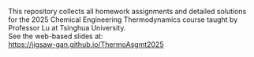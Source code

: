 This repository collects all homework assignments and detailed solutions for the 2025 Chemical Engineering Thermodynamics course taught by Professor Lu at Tsinghua University.  
See the web-based slides at:  
https://jigsaw-gan.github.io/ThermoAsgmt2025
